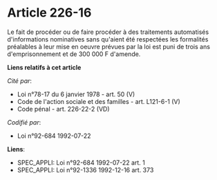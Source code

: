 # Article 226-16

Le fait de procéder ou de faire procéder à des traitements automatisés d'informations nominatives sans qu'aient été
respectées les formalités préalables à leur mise en oeuvre prévues par la loi est puni de trois ans d'emprisonnement et de
300 000 F d'amende.

**Liens relatifs à cet article**

_Cité par_:

  - Loi n°78-17 du 6 janvier 1978 - art. 50 (V)
  - Code de l'action sociale et des familles - art. L121-6-1 (V)
  - Code pénal - art. 226-22-2 (VD)

_Codifié par_:

  - Loi n°92-684 1992-07-22

**Liens**:

  - SPEC_APPLI: Loi n°92-684 1992-07-22 art. 1
  - SPEC_APPLI: Loi n°92-1336 1992-12-16 art. 373
